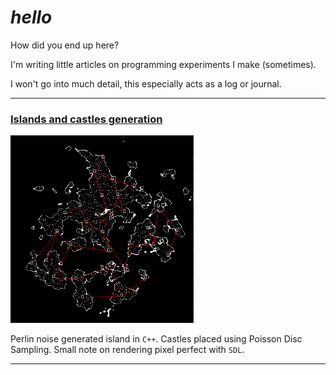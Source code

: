 # *hello*

How did you end up here?

I'm writing little articles on programming experiments I make (sometimes).

I won't go into much detail, this especially acts as a log or journal.

---

### [Islands and castles generation](/castles.md)

<img src="img/castles/castles11.png" height=300px style="display:inline-block">

Perlin noise generated island in `C++`. Castles placed using Poisson Disc Sampling. Small note on rendering pixel perfect with `SDL`.

---
